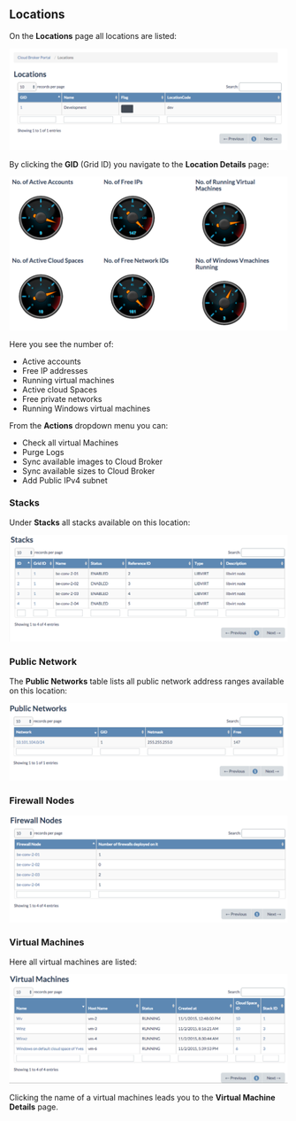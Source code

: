 ## Locations

On the **Locations** page all locations are listed:

![[]](Locations.png)

By clicking the **GID** (Grid ID) you navigate to the **Location Details** page:

![[]](LocationDetails.png)

Here you see the number of:
- Active accounts
- Free IP addresses
- Running virtual machines
- Active cloud Spaces
- Free private networks
- Running Windows virtual machines

From the **Actions** dropdown menu you can:
- Check all virtual Machines
- Purge Logs
- Sync available images to Cloud Broker
- Sync available sizes to Cloud Broker
- Add Public IPv4 subnet

### Stacks

Under **Stacks** all stacks available on this location:

![[]](Stacks.png)

### Public Network

The **Public Networks** table lists all public network address ranges available on this location:

![[]](PublicNetworks.png)

### Firewall Nodes

![[]](FirewallNodes.png)

### Virtual Machines

Here all virtual machines are listed:

![[]](VirtualMachines.png)

Clicking the name of a virtual machines leads you to the **Virtual Machine Details** page.
